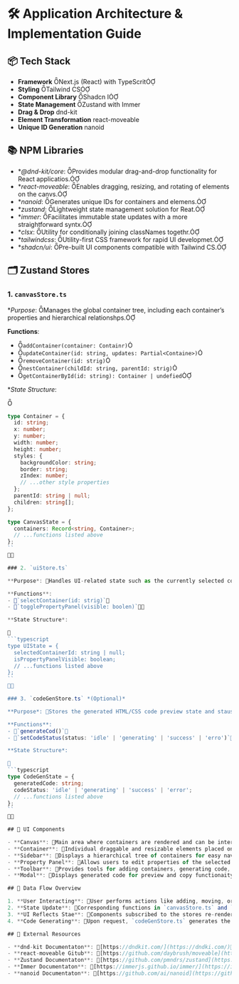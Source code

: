 # 🛠️ Application Architecture & Implementation Guide

## 📦 Tech Stack

- **Framework** Next.js (React) with TypeScrit
- **Styling** Tailwind CS
- **Component Library** Shadcn I
- **State Management** Zustand with Immer
- **Drag & Drop** dnd-kit
- **Element Transformation** react-moveable
- **Unique ID Generation** nanoid

## 📚 NPM Libraries

- **@dnd-kit/core*: Provides modular drag-and-drop functionality for React applicatios.
- **react-moveable*: Enables dragging, resizing, and rotating of elements on the canvs.
- **nanoid*: Generates unique IDs for containers and elemens.
- **zustand*: Lightweight state management solution for Reat.
- **immer*: Facilitates immutable state updates with a more straightforward syntx.
- **clsx*: Utility for conditionally joining classNames togethr.
- **tailwindcss*: Utility-first CSS framework for rapid UI developmet.
- **shadcn/ui*: Pre-built UI components compatible with Tailwind CS.

## 🗂️ Zustand Stores

### 1. `canvasStore.ts`

**Purpose*: Manages the global container tree, including each container’s properties and hierarchical relationshps.

**Functions**:
- `addContainer(container: Containr)`
- `updateContainer(id: string, updates: Partial<Containe>)`
- `removeContainer(id: strig)`
- `nestContainer(childId: string, parentId: strig)`
- `getContainerById(id: string): Container | undefied`

**State Structure*:


```typescript
type Container = {
  id: string;
  x: number;
  y: number;
  width: number;
  height: number;
  styles: {
    backgroundColor: string;
    border: string;
    zIndex: number;
    // ...other style properties
  };
  parentId: string | null;
  children: string[];
};

type CanvasState = {
  containers: Record<string, Container>;
  // ...functions listed above
};
``


### 2. `uiStore.ts`

**Purpose*: Handles UI-related state such as the currently selected container ID and .

**Functions**:
- `selectContainer(id: strig)`
- `togglePropertyPanel(visible: boolen)`

**State Structure*:


```typescript
type UIState = {
  selectedContainerId: string | null;
  isPropertyPanelVisible: boolean;
  // ...functions listed above
};
``


### 3. `codeGenStore.ts` *(Optional)*

**Purpose*: Stores the generated HTML/CSS code preview state and staus.

**Functions**:
- `generateCod()`
- `setCodeStatus(status: 'idle' | 'generating' | 'success' | 'erro')`

**State Structure*:


```typescript
type CodeGenState = {
  generatedCode: string;
  codeStatus: 'idle' | 'generating' | 'success' | 'error';
  // ...functions listed above
};
``


## 🧩 UI Components

- **Canvas**: Main area where containers are rendered and can be interacted ith.
- **Container**: Individual draggable and resizable elements placed on the cavas.
- **Sidebar**: Displays a hierarchical tree of containers for easy navigation and nesing.
- **Property Panel**: Allows users to edit properties of the selected contaner.
- **Toolbar**: Provides tools for adding containers, generating code, and other actons.
- **Modal**: Displays generated code for preview and copy functionaity.

## 🔄 Data Flow Overview

1. **User Interacting**: User performs actions like adding, moving, or resizing contaners.
2. **State Update**: Corresponding functions in `canvasStore.ts` and `uiStore.ts` are invoked to update the tate.
3. **UI Reflects Stae**: Components subscribed to the stores re-render to reflect the updated tate.
4. **Code Generating**: Upon request, `codeGenStore.ts` generates the HTML/CSS code based on the current tate.

## 🔗 External Resources

- **dnd-kit Documentaton**: [https://dndkit.com/](https://dndki.com/)
- **react-moveable Gitub**: [https://github.com/daybrush/moveable](https://github.com/daybrush/moeable)
- **Zustand Documentaton**: [https://github.com/pmndrs/zustand](https://github.com/pmndrs/zstand)
- **Immer Documentaton**: [https://immerjs.github.io/immer/](https://immerjs.github.io/mmer/)
- **nanoid Documentaton**: [https://github.com/ai/nanoid](https://github.com/ai/anoid)
